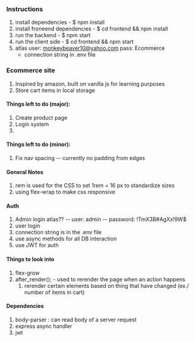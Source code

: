 ﻿
### Instructions
1. install dependencies - $ npm install
1. install froneend dependencies - $ cd frontend && npm install
1. run the backend - $ npm start
1. run the client side - $ cd frontend && npm start
1. atlas user: monkeybeaver10@yahoo.com  pass: Ecommerce
    - connection string in .env file

### Ecommerce site
1. Inspired by amazon, built on vanilla js for learning purposes
1. Store cart items in local storage

#### Things left to do (major):
1. Create product page
1. Login system
1. 

#### Things left to do (minor):
1. Fix nav spacing -- currently no padding from edges

#### General Notes
1. rem is used for the CSS to set 1rem = 16 px to standardize sizes
1. using flex-wrap to make css responsive

#### Auth
1. Admin login atlas?? -- user: admin -- password: !TmX3B#AgXx!9W$
1. user login
1. connection string is in the .env file
1. use async methods for all DB interaction
1. use JWT for auth

#### Things to look into
1. flex-grow
1. after_render(); - used to rerender the page when an action happens
    1. rerender certain elements based on thing that have changed (ex./ number of items in cart)

#### Dependencies
1. body-parser : can read body of a server request
1. express async handler
1. jwt